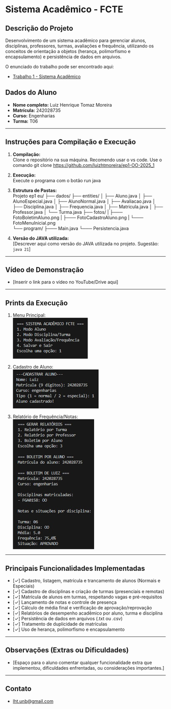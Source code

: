 # Sistema Acadêmico - FCTE

## Descrição do Projeto

Desenvolvimento de um sistema acadêmico para gerenciar alunos, disciplinas, professores, turmas, avaliações e frequência, utilizando os conceitos de orientação a objetos (herança, polimorfismo e encapsulamento) e persistência de dados em arquivos.

O enunciado do trabalho pode ser encontrado aqui:
- [Trabalho 1 - Sistema Acadêmico](https://github.com/lboaventura25/OO-T06_2025.1_UnB_FCTE/blob/main/trabalhos/ep1/README.md)

## Dados do Aluno

- **Nome completo:** Luiz Henrique Tomaz Moreira
- **Matrícula:** 242028735
- **Curso:** Engenharias
- **Turma:** T06

---

## Instruções para Compilação e Execução

1. **Compilação:**  
   Clone o repositório na sua máquina. Recomendo usar o vs code. Use o comando git clone https://github.com/luizhtmoreira/ep1-OO-2025_1

2. **Execução:**  
   Execute o programa com o botão run java

3. **Estrutura de Pastas:**  
   Projeto ep1 eu/
├── dados/
├── entities/
│           ├── Aluno.java
│           ├── AlunoEspecial.java
│           ├── AlunoNormal.java
│           ├── Avaliacao.java
│           ├── Disciplina.java
│           ├── Frequencia.java
│           ├── Matricula.java
│           ├── Professor.java
│           └── Turma.java
├── fotos/
|           ├─── FotoBoletimAluno.png
|           ├─── FotoCadastroAluno.png
|           └─── FotoMenuInicial.png   
└── program/
           ├─── Main.java
           └─── Persistencia.java  

3. **Versão do JAVA utilizada:**  
   [Descrever aqui como versão do JAVA utilizada no projeto. Sugestão: `java 21`]

---

## Vídeo de Demonstração

- [Inserir o link para o vídeo no YouTube/Drive aqui]

---

## Prints da Execução

1. Menu Principal:  
   ![Inserir Print 1](https://github.com/luizhtmoreira/ep1-OO-2025_1/blob/main/fotos/FotoMenuInicial.png)

2. Cadastro de Aluno:  
   ![Inserir Print 2](https://github.com/luizhtmoreira/ep1-OO-2025_1/blob/main/fotos/FotoCadastroAluno.png)

3. Relatório de Frequência/Notas:  
   ![Inserir Print 3](https://github.com/luizhtmoreira/ep1-OO-2025_1/blob/main/fotos/FotoBoletimAluno.png)

---

## Principais Funcionalidades Implementadas

- [✓] Cadastro, listagem, matrícula e trancamento de alunos (Normais e Especiais)
- [✓] Cadastro de disciplinas e criação de turmas (presenciais e remotas)
- [✓] Matrícula de alunos em turmas, respeitando vagas e pré-requisitos
- [✓] Lançamento de notas e controle de presença
- [✓] Cálculo de média final e verificação de aprovação/reprovação
- [✓] Relatórios de desempenho acadêmico por aluno, turma e disciplina
- [✓] Persistência de dados em arquivos (.txt ou .csv)
- [✓] Tratamento de duplicidade de matrículas
- [✓] Uso de herança, polimorfismo e encapsulamento

---

## Observações (Extras ou Dificuldades)

- [Espaço para o aluno comentar qualquer funcionalidade extra que implementou, dificuldades enfrentadas, ou considerações importantes.]

---

## Contato

- lht.unb@gmail.com
